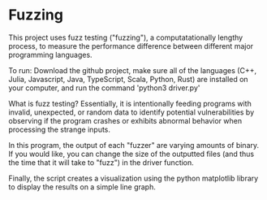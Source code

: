 # Fuzzing
This project uses fuzz testing ("fuzzing"), a computatationally lengthy process, to measure the performance difference between different major programming languages.

To run: Download the github project, make sure all of the languages (C++, Julia, Javascript, Java, TypeScript, Scala, Python, Rust) are installed on your computer, and run the command 'python3 driver.py'

What is fuzz testing? Essentially, it is intentionally feeding programs with invalid, unexpected, or random data to identify potential vulnerabilities by observing if the program crashes or exhibits abnormal behavior when processing the strange inputs. 

In this program, the output of each "fuzzer" are varying amounts of binary. If you would like, you can change the size of the outputted files (and thus the time that it will take to "fuzz") in the driver function.

Finally, the script creates a visualization using the python matplotlib library to display the results on a simple line graph.